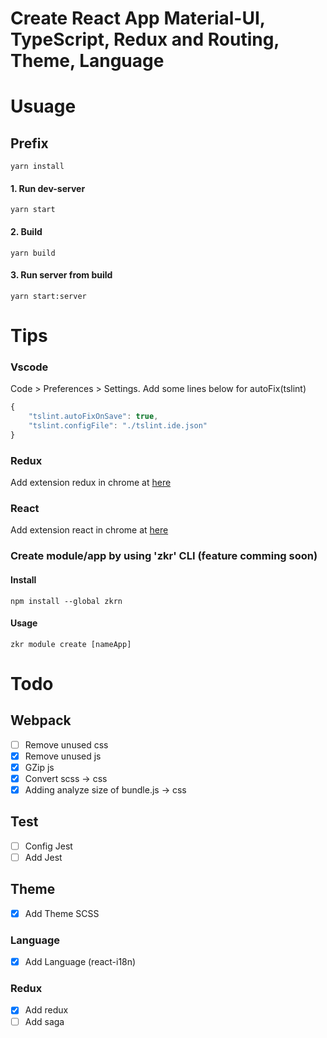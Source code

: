 # Create React App Material-UI, TypeScript, Redux and Routing, Theme, Language

# Usuage

## Prefix
```
yarn install
```

#### 1. Run dev-server

```
yarn start
```

#### 2. Build

```
yarn build
```

#### 3. Run server from build

```
yarn start:server
```

# Tips

### Vscode
Code > Preferences > Settings.
Add some lines below for autoFix(tslint)
``` js
{
    "tslint.autoFixOnSave": true,
    "tslint.configFile": "./tslint.ide.json"
}
```

### Redux

Add extension redux in chrome at [here](https://chrome.google.com/webstore/detail/redux-devtools/lmhkpmbekcpmknklioeibfkpmmfibljd)

### React

Add extension react in chrome at [here](https://chrome.google.com/webstore/detail/react-developer-tools/fmkadmapgofadopljbjfkapdkoienihi)

### Create module/app by using 'zkr' CLI (feature comming soon)

#### Install

```
npm install --global zkrn
```


#### Usage

```
zkr module create [nameApp]
```


# Todo

## Webpack

+ [ ] Remove unused css
+ [x] Remove unused js
+ [x] GZip js
+ [x] Convert scss -> css
+ [x] Adding analyze size of bundle.js -> css

## Test

+ [ ] Config Jest
+ [ ] Add Jest

## Theme

+ [x] Add Theme SCSS

### Language

+ [x] Add Language (react-i18n)

### Redux

+ [x] Add redux
+ [ ] Add saga
